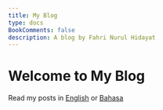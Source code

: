 ```yaml
---
title: My Blog
type: docs
BookComments: false
description: A blog by Fahri Nurul Hidayat
---
```


# Welcome to My Blog


Read my posts in [English](/) or [Bahasa](/id)

